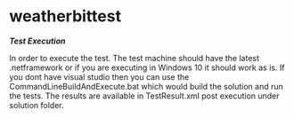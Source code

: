 # weatherbittest


***Test Execution***

In order to execute the test. The test machine should have the latest .netframework or if you are executing in Windows 10 it should work as is.
If you dont have visual studio then you can use the CommandLineBuildAndExecute.bat which would build the solution and run the tests. 
The results are available in TestResult.xml post execution under solution folder.